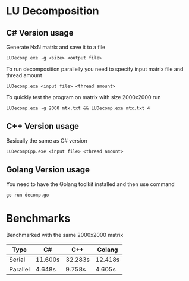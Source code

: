 # LU Decomposition

## C# Version usage

Generate NxN matrix and save it to a file 

```
LUDecomp.exe -g <size> <output file>
```

To run decomposition parallelly you need to specify input matrix file and thread amount

```
LUDecomp.exe <input file> <thread amount>
```

To quickly test the program on matrix with size 2000x2000 run

```
LUDecomp.exe -g 2000 mtx.txt && LUDecomp.exe mtx.txt 4
```

## C++ Version usage

Basically the same as C# version

```
LUDecompCpp.exe <input file> <thread amount>
```

## Golang Version usage

You need to have the Golang toolkit installed and then use command

```
go run decomp.go
```

# Benchmarks

Benchmarked with the same 2000x2000 matrix

| Type | C# | C++ | Golang |
| ---- | ---- | ---- | ---- |
| Serial | 11.600s | 32.283s | 12.418s |
| Parallel | 4.648s | 9.758s | 4.605s |
